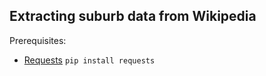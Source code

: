 ## Extracting suburb data from Wikipedia

Prerequisites:
* [Requests](http://docs.python-requests.org/en/latest/)
   `pip install requests`

	